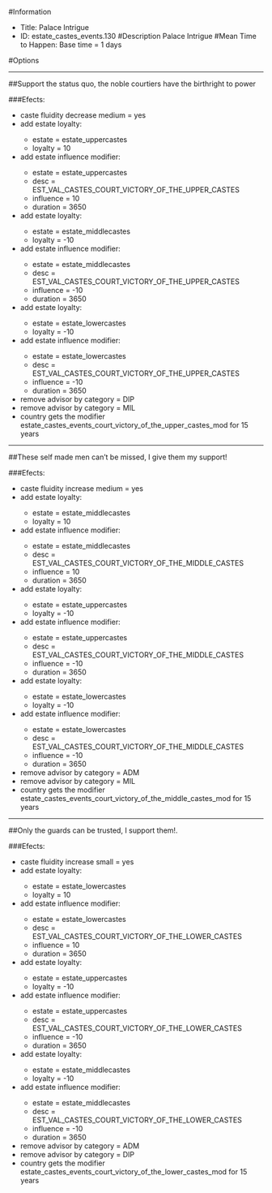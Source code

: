 #Information
 - Title: Palace Intrigue
 - ID: estate_castes_events.130
#Description
Palace Intrigue
#Mean Time to Happen:
Base time = 1 days

#Options

___
##Support the status quo, the noble courtiers have the birthright to power

###Efects:<ul><li>caste fluidity decrease medium = yes</li><li>add estate loyalty:</li><ul><li>estate = estate_uppercastes</li><li>loyalty = 10</li></ul><li>add estate influence modifier:</li><ul><li>estate = estate_uppercastes</li><li>desc = EST_VAL_CASTES_COURT_VICTORY_OF_THE_UPPER_CASTES</li><li>influence = 10</li><li>duration = 3650</li></ul><li>add estate loyalty:</li><ul><li>estate = estate_middlecastes</li><li>loyalty = -10</li></ul><li>add estate influence modifier:</li><ul><li>estate = estate_middlecastes</li><li>desc = EST_VAL_CASTES_COURT_VICTORY_OF_THE_UPPER_CASTES</li><li>influence = -10</li><li>duration = 3650</li></ul><li>add estate loyalty:</li><ul><li>estate = estate_lowercastes</li><li>loyalty = -10</li></ul><li>add estate influence modifier:</li><ul><li>estate = estate_lowercastes</li><li>desc = EST_VAL_CASTES_COURT_VICTORY_OF_THE_UPPER_CASTES</li><li>influence = -10</li><li>duration = 3650</li></ul><li>remove advisor by category = DIP</li><li>remove advisor by category = MIL</li><li>country gets the modifier estate_castes_events_court_victory_of_the_upper_castes_mod for 15 years</li></ul>

___
##These self made men can’t be missed, I give them my support!

###Efects:<ul><li>caste fluidity increase medium = yes</li><li>add estate loyalty:</li><ul><li>estate = estate_middlecastes</li><li>loyalty = 10</li></ul><li>add estate influence modifier:</li><ul><li>estate = estate_middlecastes</li><li>desc = EST_VAL_CASTES_COURT_VICTORY_OF_THE_MIDDLE_CASTES</li><li>influence = 10</li><li>duration = 3650</li></ul><li>add estate loyalty:</li><ul><li>estate = estate_uppercastes</li><li>loyalty = -10</li></ul><li>add estate influence modifier:</li><ul><li>estate = estate_uppercastes</li><li>desc = EST_VAL_CASTES_COURT_VICTORY_OF_THE_MIDDLE_CASTES</li><li>influence = -10</li><li>duration = 3650</li></ul><li>add estate loyalty:</li><ul><li>estate = estate_lowercastes</li><li>loyalty = -10</li></ul><li>add estate influence modifier:</li><ul><li>estate = estate_lowercastes</li><li>desc = EST_VAL_CASTES_COURT_VICTORY_OF_THE_MIDDLE_CASTES</li><li>influence = -10</li><li>duration = 3650</li></ul><li>remove advisor by category = ADM</li><li>remove advisor by category = MIL</li><li>country gets the modifier estate_castes_events_court_victory_of_the_middle_castes_mod for 15 years</li></ul>

___
##Only the guards can be trusted, I support them!.

###Efects:<ul><li>caste fluidity increase small = yes</li><li>add estate loyalty:</li><ul><li>estate = estate_lowercastes</li><li>loyalty = 10</li></ul><li>add estate influence modifier:</li><ul><li>estate = estate_lowercastes</li><li>desc = EST_VAL_CASTES_COURT_VICTORY_OF_THE_LOWER_CASTES</li><li>influence = 10</li><li>duration = 3650</li></ul><li>add estate loyalty:</li><ul><li>estate = estate_uppercastes</li><li>loyalty = -10</li></ul><li>add estate influence modifier:</li><ul><li>estate = estate_uppercastes</li><li>desc = EST_VAL_CASTES_COURT_VICTORY_OF_THE_LOWER_CASTES</li><li>influence = -10</li><li>duration = 3650</li></ul><li>add estate loyalty:</li><ul><li>estate = estate_middlecastes</li><li>loyalty = -10</li></ul><li>add estate influence modifier:</li><ul><li>estate = estate_middlecastes</li><li>desc = EST_VAL_CASTES_COURT_VICTORY_OF_THE_LOWER_CASTES</li><li>influence = -10</li><li>duration = 3650</li></ul><li>remove advisor by category = ADM</li><li>remove advisor by category = DIP</li><li>country gets the modifier estate_castes_events_court_victory_of_the_lower_castes_mod for 15 years</li></ul>

